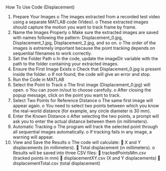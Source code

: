 How To Use Code (Displacement)
1.	Prepare Your Images
o	The images extracted from a recorded test video using a separate MATLAB code (Video).
o	These extracted images should capture the motion you want to track frame by frame.
2.	Name the Images Properly
o	Make sure the extracted images are saved with names following the pattern:
Displacement_0.jpg, Displacement_1.jpg, Displacement_2.jpg, and so on.
o	The order of the images is extremely important because the point tracking depends on sequential filenames to work correctly.
3.	Set the Folder Path
o	In the code, update the imageDir variable with the path to the folder containing your extracted images.
4.	Ensure the First Image Exists
o	Check that Displacement_0.jpg is present inside the folder.
o	If not found, the code will give an error and stop.
5.	Run the Code in MATLAB
6.	Select the Point to Track
o	The first image (Displacement_0.jpg) will open.
o	You can zoom in/out to choose carefully.
o	After closing the popup message, click on the point you want to track.
7.	Select Two Points for Reference Distance
o	The same first image will appear again.
o	You need to select two points between which you know the real-world distance (for example, any circle diameter is 30 mm).
8.	Enter the Known Distance
o	After selecting the two points, a prompt will ask you to enter the actual distance between them (in millimeters).
 
9.	Automatic Tracking
o	The program will track the selected point through all sequential images automatically.
o	If tracking fails in any image, a warning will appear.
10.	View and Save the Results
o	The code will calculate:
	X and Y displacements (in millimeters).
	Total displacement (in millimeters).
o	Results will be saved into three CSV files:
	trackedPointsMm.csv (tracked points in mm)
	displacementXY.csv (X and Y displacements)
	displacementTotal.csv (total displacement)

